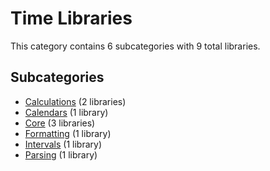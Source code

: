 # Time Libraries

This category contains 6 subcategories with 9 total libraries.

## Subcategories

- [Calculations](Calculations.md) (2 libraries)
- [Calendars](Calendars.md) (1 library)
- [Core](Core.md) (3 libraries)
- [Formatting](Formatting.md) (1 library)
- [Intervals](Intervals.md) (1 library)
- [Parsing](Parsing.md) (1 library)

